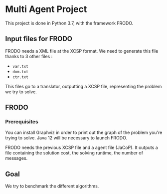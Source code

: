# Multi Agent Project

This project is done in Python 3.7, with the framework FRODO.

## Input files for FRODO

FRODO needs a XML file at the XCSP format. We need to generate this file thanks to 3 other files :
- ``var.txt``
- ``dom.txt``
- ``ctr.txt``

This files go to a translator, outputting a XCSP file, representing the problem we try to solve.

## FRODO

### Prerequisites

You can install Graphviz in order to print out the graph of the problem you're trying to solve.
Java 12 will be necessary to launch FRODO.

FRODO needs the previous XCSP file and a agent file (JaCoP).
It outputs a file containing the solution cost, the solving runtime, the number of messages.

## Goal

We try to benchmark the different algorithms.
